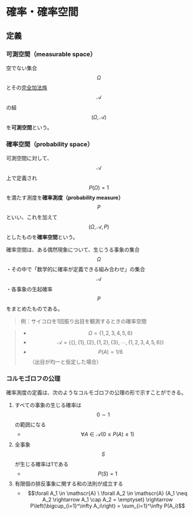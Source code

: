 # 確率・確率空間

## 定義

### 可測空間（measurable space）

空でない集合 $$\Omega$$ とその[完全加法族](event.md#完全加法族) $$\mathscr{A}$$ の組 $$(\Omega, \mathscr{A})$$ を**可測空間**という。

### 確率空間（probability space）

可測空間に対して、$$\mathscr{A}$$ 上で定義され $$P(\Omega)=1$$ を満たす測度を**確率測度（probability measure）** $$P$$ といい、これを加えて $$(\Omega, \mathscr{A}, P)$$ としたものを**確率空間**という。

確率空間は、ある偶然現象について、生じうる事象の集合 $$\Omega$$・その中で「数学的に確率が定義できる組み合わせ」の集合 $$\mathscr{A}$$・各事象の生起確率 $$P$$ をまとめたものである。

>例：サイコロを1回振り出目を観測するときの確率空間

>* $$\Omega = \{1,2,3,4,5,6\}$$
>* $$\mathscr{A} = \{\{\},\{1\},\{2\},\{1,2\},\{3\},\cdots,\{1,2,3,4,5,6\}\}$$
>* $$P(A) = 1/6$$ （出目が均一と仮定した場合）

### コルモゴロフの公理

確率測度の定義は、次のようなコルモゴロフの公理の形で示すことができる。

1. すべての事象の生じる確率は $$0 \sim 1$$ の範囲になる
    * $$\forall A \in \mathscr{A} (0 \leq P(A) \leq 1)$$
2. 全事象 $$S$$ が生じる確率は1である
    * $$P(S) = 1$$
3. 有限個の排反事象に関する和の法則が成立する
    * $$\forall A_1 \in \mathscr{A} \ \forall A_2 \in \mathscr{A} (A_1 \neq A_2 \rightarrow A_1 \cap A_2 = \emptyset) \rightarrow P\left(\bigcup_{i=1}^\infty A_i\right) = \sum_{i=1}^\infty P(A_i)$$
